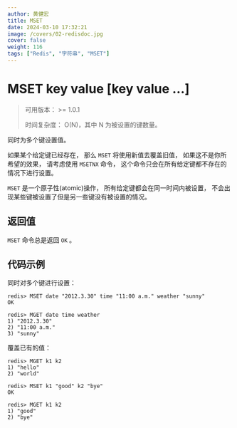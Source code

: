 ```yaml
---
author: 黄健宏
title: MSET
date: 2024-03-10 17:32:21
image: /covers/02-redisdoc.jpg
cover: false
weight: 116
tags: ["Redis", "字符串", "MSET"]
---
```


# MSET key value [key value …]

> 可用版本： >= 1.0.1
> 
> 时间复杂度： O(N)，其中 N 为被设置的键数量。

同时为多个键设置值。

如果某个给定键已经存在， 那么 `MSET` 将使用新值去覆盖旧值， 如果这不是你所希望的效果， 请考虑使用 `MSETNX` 命令， 这个命令只会在所有给定键都不存在的情况下进行设置。

`MSET` 是一个原子性(atomic)操作， 所有给定键都会在同一时间内被设置， 不会出现某些键被设置了但是另一些键没有被设置的情况。

## 返回值

`MSET` 命令总是返回 `OK` 。

## 代码示例

同时对多个键进行设置：

```shell
redis> MSET date "2012.3.30" time "11:00 a.m." weather "sunny"
OK

redis> MGET date time weather
1) "2012.3.30"
2) "11:00 a.m."
3) "sunny"
```

覆盖已有的值：

```shell
redis> MGET k1 k2
1) "hello"
2) "world"

redis> MSET k1 "good" k2 "bye"
OK

redis> MGET k1 k2
1) "good"
2) "bye"
```